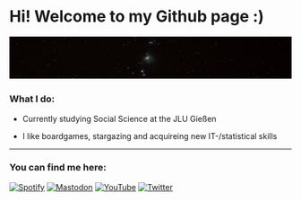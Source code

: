 
  
# Hi! Welcome to my Github page :)

  ![Orion Nebula](resources/Orionnebel_2.jpeg)
 <!--  ![Bild nicht gefunden: my-best-picture-of-the-orion-nebula.svg](resources/my-best-picture-of-the-orion-nebula.svg "Bild nicht gefunden: my-best-picture-of-the-orion-nebula.svg") -->

### What I do:
- Currently studying Social Science at the JLU Gießen

- I like boardgames, stargazing and acquireing new IT-/statistical skills

-------

### You can find me here:
[![Spotify](https://img.shields.io/badge/Spotify-1ED760?style=for-the-badge&logo=spotify&logoColor=white)](https://open.spotify.com/user/kvqz88xd4goy62kojjy507veu)  [![Mastodon](https://img.shields.io/badge/-MASTODON-%232B90D9?style=for-the-badge&logo=mastodon&logoColor=white)](https://social.tchncs.de/@thhaase) [![YouTube](https://img.shields.io/badge/YouTube-%23FF0000.svg?style=for-the-badge&logo=YouTube&logoColor=white)](https://www.youtube.com/@thhaase-soz) [![Twitter](https://img.shields.io/badge/Twitter-%231DA1F2.svg?style=for-the-badge&logo=Twitter&logoColor=white)](https://twitter.com/thhaase_)
